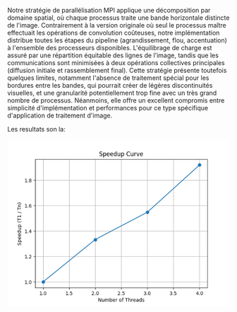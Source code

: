 Notre stratégie de parallélisation MPI applique une décomposition par domaine spatial, où chaque processus traite une bande horizontale distincte de l'image. Contrairement à la version originale où seul le processus maître effectuait les opérations de convolution coûteuses, notre implémentation distribue toutes les étapes du pipeline (agrandissement, flou, accentuation) à l'ensemble des processeurs disponibles. L'équilibrage de charge est assuré par une répartition équitable des lignes de l'image, tandis que les communications sont minimisées à deux opérations collectives principales (diffusion initiale et rassemblement final). Cette stratégie présente toutefois quelques limites, notamment l'absence de traitement spécial pour les bordures entre les bandes, qui pourrait créer de légères discontinuités visuelles, et une granularité potentiellement trop fine avec un très grand nombre de processus. Néanmoins, elle offre un excellent compromis entre simplicité d'implémentation et performances pour ce type spécifique d'application de traitement d'image.

Les resultats son la:

![](ex2_speedu.png)